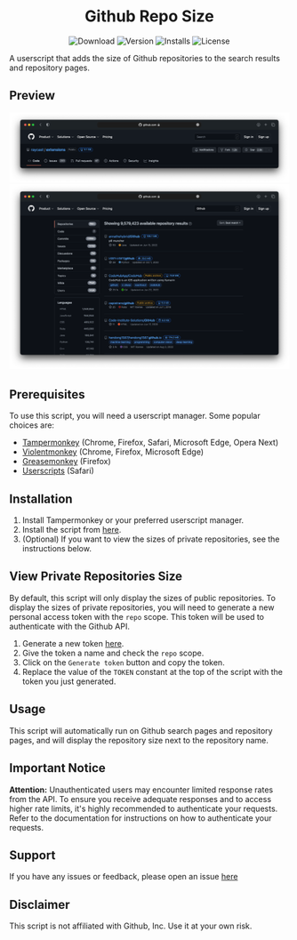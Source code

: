 <p align="center">
  <h1 align="center">Github Repo Size</h1>
</p>
<p align="center">
  <a href="https://greasyfork.org/en/scripts/458048-github-repo-size" style="text-decoration: none">
    <img src="https://img.shields.io/badge/download-here-%231A55E6" alt="Download">
    <img src="https://img.shields.io/greasyfork/v/458048?color=%231A55E6&label=version" alt="Version">
    <img src="https://img.shields.io/greasyfork/dt/458048?color=%231A55E6" alt="Installs">
    <img src="https://img.shields.io/greasyfork/l/458048?color=%231A55E6" alt="License">
  </a>
</p>

A userscript that adds the size of Github repositories to the search results and repository pages.

## Preview

![Preview1](images/preview1.png)
![Preview2](images/preview2.png)

## Prerequisites

To use this script, you will need a userscript manager. Some popular choices are:

- [Tampermonkey](https://tampermonkey.net/) (Chrome, Firefox, Safari, Microsoft Edge, Opera Next)
- [Violentmonkey](https://violentmonkey.github.io/) (Chrome, Firefox, Microsoft Edge)
- [Greasemonkey](https://www.greasespot.net/) (Firefox)
- [Userscripts](https://apps.apple.com/us/app/userscripts/id1463298887) (Safari)

## Installation

1. Install Tampermonkey or your preferred userscript manager.
2. Install the script from [here](https://greasyfork.org/scripts/458048-github-repo-size/code/Github%20Repo%20Size.user.js).
3. (Optional) If you want to view the sizes of private repositories, see the instructions below.

## View Private Repositories Size

By default, this script will only display the sizes of public repositories.
To display the sizes of private repositories, you will need to generate a new personal access token with the `repo` scope.
This token will be used to authenticate with the Github API.

1. Generate a new token [here](https://github.com/settings/tokens/new?description=repo-size%20userscript&scopes=repo).
2. Give the token a name and check the `repo` scope.
3. Click on the `Generate token` button and copy the token.
4. Replace the value of the `TOKEN` constant at the top of the script with the token you just generated.

## Usage

This script will automatically run on Github search pages and repository pages, and will display the repository size next to the repository name.

## Important Notice

**Attention:** Unauthenticated users may encounter limited response rates from the API. To ensure you receive adequate responses and to access higher rate limits, it's highly recommended to authenticate your requests. Refer to the documentation for instructions on how to authenticate your requests.

## Support

If you have any issues or feedback, please open an issue [here](https://github.com/mshll/repo-size/issues)

## Disclaimer

This script is not affiliated with Github, Inc. Use it at your own risk.
